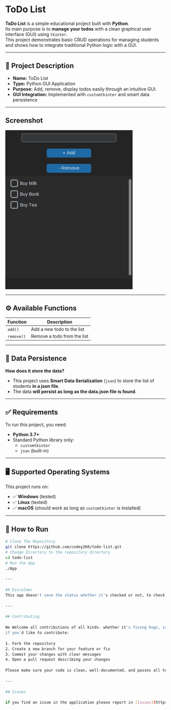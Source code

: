 # ToDo List

**ToDo List** is a simple educational project built with **Python**.  
Its main purpose is to **manage your todos** with a clean graphical user interface (GUI) using `tkinter`.  
This project demonstrates basic CRUD operations for managing students and shows how to integrate traditional Python logic with a GUI.

---

## 📌 Project Description

- **Name:** ToDo List
- **Type:** Python GUI Application
- **Purpose:** Add, remove, display todos easily through an intuitive GUI.
- **GUI Integration:** Implemented with `customtkinter` and smart data persistence

---

## Screenshot

![screenshot](screenshot.jpg)

---

## ⚙️ Available Functions

| Function   | Description                 |
| ---------- | --------------------------- |
| `add()`    | Add a new todo to the list  |
| `remove()` | Remove a todo from the list |

---

## 💾 Data Persistence

**How does it store the data?**

- This project uses **Smart Data Serialization** (`json`) to store the list of students **in a json file**.
- The data **will persist as long as the data.json file is found**.

---

## ✅ Requirements

To run this project, you need:

- **Python 3.7+**
- Standard Python library only:
  - `customtkinter`
  - `json` (built-in)

---

## 🖥️ Supported Operating Systems

This project runs on:

- ✅ **Windows** (tested)
- ✅ **Linux** (tested)
- ✅ **macOS** (should work as long as `customtkinter` is installed)

---

## 🚀 How to Run

```bash
# Clone The Repository
git clone https://github.com/codey260/todo-list.git
# Change Directory to the repository directory
cd todo-list
# Run the App
./App

---

## Discalmer
This app doesn't save the status whether it's checked or not, to check the data edit the data.json file and edit the "done" value to true instead of false, I am working on saving status function

---

## Contributing

We Welcome all contributions of all kinds- whether it's fixing bugs, improving the code, or suggesting new features.
if you'd like to contribute:

1. Fork the repository
2. Create a new branch for your feature or fix
3. Commit your changes with clear messages
4. Open a pull request describing your changes

Please make sure your code is clean, well-documented, and passes all tests if applicable

---

## Issues

if you find an issue in the application please report in [Issues](https://github.com/codey260/todo-list/issues)
```
